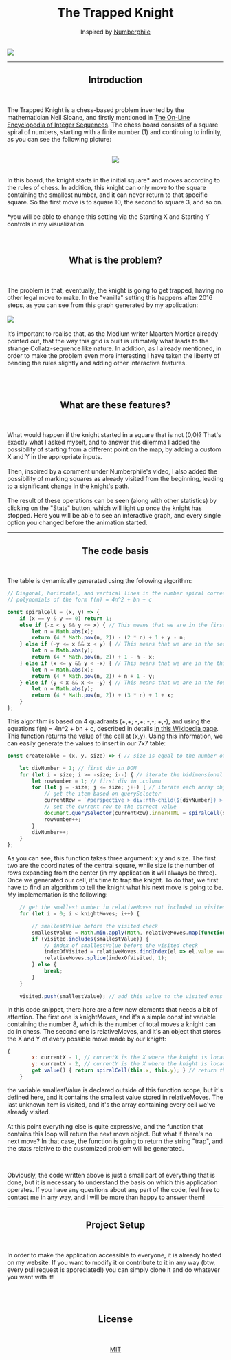 <h1 align="center"> The Trapped Knight </h1>
<p align="center"> Inspired by <a href="https://www.youtube.com/watch?v=RGQe8waGJ4w"> Numberphile</a> </p><br>
<img src="assets/readme/intro-pic.gif">
<hr>
<h2 align="center">Introduction</h2><br>
<p> The Trapped Knight is a chess-based problem invented by the mathematician Neil Sloane, and firstly mentioned in <a href="https://oeis.org/A316667"> The On-Line Encyclopedia of Integer Sequences</a>. The chess board consists of a square spiral of numbers, starting with a finite number (1) and continuing to infinity, as you can see the following picture:<br><br>
<p align="center"><img src="assets/readme/square_spiral.png"></p><br>
In this board, the knight starts in the initial square* and moves according to the rules of chess. In addition, this knight can only move to the square containing the smallest number, and it can never return to that specific square. So the first move is to square 10, the second to square 3, and so on.<br><br>
*you will be able to change this setting via the Starting X and Starting Y controls in my visualization.
<br><br><br>
<h2 align="center"> What is the problem? </h2><br>
<p>The problem is that, eventually, the knight is going to get trapped, having no other legal move to make. In the "vanilla" setting this happens after 2016 steps, as you can see from this graph generated by my application:<br><br>
<img src="assets/readme/vanilla-stats.gif"><br><br>
It’s important to realise that, as the Medium writer Maarten Mortier already pointed out, that the way this grid is built is ultimately what leads to the strange <a src="https://en.wikipedia.org/wiki/Collatz_conjecture">Collatz-sequence</a> like nature. In addition, as I already mentioned, in order to make the problem even more interesting I have taken the liberty of bending the rules slightly and adding other interactive features.
</p>
<br><br>
<h2 align="center"> What are these features? </h2><br>
<p>What would happen if the knight started in a square that is not (0,0)? That's exactly what I asked myself, and to answer this dilemma I added the possibility of starting from a different point on the map, by adding a custom X and Y in the appropriate inputs.<br><br>Then, inspired by a comment under Numberphile's video, I also added the possibility of marking squares as already visited from the beginning, leading to a significant change in the knight's path.<br><br>The result of these operations can be seen (along with other statistics) by clicking on the "Stats" button, which will light up once the knight has stopped. Here you will be able to see an interactive graph, and every single option you changed before the animation started.
</p><hr>
<h2 align="center"> The code basis </h2><br>
<p>The table is dynamically generated using the following algorithm:</p>

```javascript
// Diagonal, horizontal, and vertical lines in the number spiral correspond to
// polynomials of the form f(n) = 4n^2 + bn + c

const spiralCell = (x, y) => {
    if (x == y & y == 0) return 1;
    else if (-x < y && y <= x) { // This means that we are in the first quadrant
        let n = Math.abs(x);
        return (4 * Math.pow(n, 2)) - (2 * n) + 1 + y - n;
    } else if (-y <= x && x < y) { // This means that we are in the second quadrant
        let n = Math.abs(y);
        return (4 * Math.pow(n, 2)) + 1 - n - x;
    } else if (x <= y && y < -x) { // This means that we are in the third quadrant
        let n = Math.abs(x);
        return (4 * Math.pow(n, 2)) + n + 1 - y;
    } else if (y < x && x <= -y) { // This means that we are in the fourth quadrant
        let n = Math.abs(y);
        return (4 * Math.pow(n, 2)) + (3 * n) + 1 + x;
    }
};
```
<p> This algorithm is based on 4 quadrants (+,+; -,+; -,-; +,-), and using the equations f(n) = 4n^2 + bn + c, described in details <a href="https://en.wikipedia.org/wiki/Ulam_spiral#Explanation"> in this Wikipedia page</a>. This function returns the value of the cell at (x,y). Using this information, we can easily generate the values to insert in our 7x7 table:</p>

```javascript
const createTable = (x, y, size) => { // size is equal to the number of rows in each direction

    let divNumber = 1; // first div in DOM
    for (let i = size; i >= -size; i--) { // iterate the bidimensional array from +n to -n
        let rowNumber = 1; // first div in .column
        for (let j = -size; j <= size; j++) { // iterate each array object from +n to -n
            // get the item based on querySelector
            currentRow = `#perspective > div:nth-child(${divNumber}) > div:nth-child(${rowNumber})`;
            // set the current row to the correct value
            document.querySelector(currentRow).innerHTML = spiralCell(x + j, y + i); 
            rowNumber++;
        }
        divNumber++;
    }
};
```
<p>As you can see, this function takes three argument: x,y and size. The first two are the coordinates of the central square, while size is the number of rows expanding from the center (in my application it will always be three). Once we generated our cell, it's time to trap the knight. To do that, we first have to find an algorithm to tell the knight what his next move is going to be. My implementation is the following:</p>

```javascript
    // get the smallest number in relativeMoves not included in visited
    for (let i = 0; i < knightMoves; i++) { 

        // smallestValue before the visited check
        smallestValue = Math.min.apply(Math, relativeMoves.map(function (o) { return o.value; })); 
        if (visited.includes(smallestValue)) {
            // index of smallestValue before the visited check
            indexOfVisited = relativeMoves.findIndex(el => el.value === smallestValue); 
            relativeMoves.splice(indexOfVisited, 1);
        } else {
            break;
        }
    }

    visited.push(smallestValue); // add this value to the visited ones
```

<p> In this code snippet, there here are a few new elements that needs a bit of attention. The first one is knightMoves, and it's a simple const int variable containing the number 8, which is the number of total moves a knight can do in chess. The second one is relativeMoves, and it's an object that stores the X and Y of every possible move made by our knight:</p>

```javascript
{
        x: currentX - 1, // currentX is the X where the knight is located
        y: currentY - 2, // currentY is the X where the knight is located
        get value() { return spiralCell(this.x, this.y); } // return the value contained inside the cell
    }
```
<p>the variable smallestValue is declared outside of this function scope, but it's defined here, and it contains the smallest value stored in relativeMoves. The last unknown item is visited, and it's the array containing every cell we've already visited.<br><br>At this point everything else is quite expressive, and the function that contains this loop will return the next move object. But what if there's no next move? In that case, the function is going to return the string "trap", and the stats relative to the customized problem will be generated.</p><br>

<hp align="center">Obviously, the code written above is just a small part of everything that is done, but it is necessary to understand the basis on which this application operates. If you have any questions about any part of the code, feel free to contact me in any way, and I will be more than happy to answer them!</hp><br>
<hr>
<h2 align="center"> Project Setup </h2><br>
<p align="left"> In order to make the application accessible to everyone, it is already hosted on my website. If you want to modify it or contribute to it in any way (btw, every pull request is appreciated!) you can simply clone it and do whatever you want with it!</p><br><br>
<h2 align="center"> License </h2><br>

<p align="center">
<a href="https://choosealicense.com/licenses/mit/"> MIT</a>
</p>
